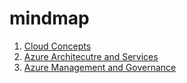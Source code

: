 # mindmap

1. [Cloud Concepts](Cloud-Concepts/cloud-concepts.md)
2. [Azure Architecutre and Services](Architecture-Services/Azure-architecture-and-services.md)
3. [Azure Management and Governance](broken-reference)
